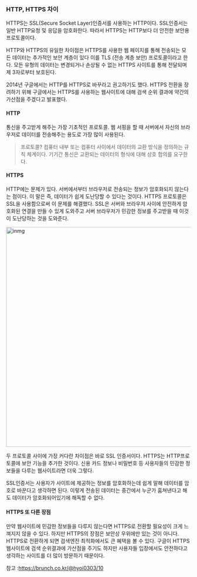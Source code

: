 ### HTTP, HTTPS 차이

HTTPS는 SSL(Secure Socket Layer)인증서를 사용하는 HTTP이다. SSL인증서는 일반 HTTP요청 및 응답을 암호화한다.
따라서 HTTPS는 HTTP보다 더 안전한 보안용 프로토콜이다.

HTTP와 HTTPS의 유일한 차이점은 HTTPS를 사용한 웹 페이지를 통해 전송되는 모든 데이터는 추가적인 보안 계층이 있다
이를 TLS (전송 계층 보안) 프로토콜이라고 한다. 모든 유형의 데이터는 변경되거나 손상될 수 없는 HTTPS 사이트를 통해 전달되며 제 3자로부터 보호된다.

2014년 구글에서는 HTTP를 HTTPS로 바꾸라고 권고하기도 했다. HTTPS 전환을 장려하기 위해 구글에서는 HTTPS를 사용하는 웹사이트에 대해 검색 순위 결과에 약간의 가산점을 주겠다고 발표했다.

#### HTTP

통신을 주고받게 해주는 가장 기초적인 프로토콜. 웹 서핑을 할 때 서버에서 자신의 브라우저로 데이터를 전송해주는 용도로 가장 많이 사용된다.

> 프로토콜? 컴퓨터 내부 또는 컴퓨터 사이에서 데이터의 교환 방식을 정의하는 규칙 체계이다. 기기간 통신은 교환되는 데이터의 형식에 대해 상호 합의를 요구한다.

#### HTTPS

HTTP에는 문제가 있다. 서버에서부터 브라우저로 전송되는 정보가 암호화되지 않는다는 점이다. 이 말은 즉, 데이터가 쉽게 도난당할 수 있다는 것이다.
HTTPS 프로토콜은 SSL을 사용함으로써 이 문제를 해결했다. SSL은 서버와 브라우저 사이에 안전하게 암호화된 연결을 만들 수 있게 도와주고 서버 브라우저가 민감한 정보를 주고받을 때 이것이 도난당하는 것을 도와준다.

<img src="https://velog.velcdn.com/images/chloeee/post/52f02739-1971-4ac0-a9f6-7e3bbdb55d0b/image.png" alt="inmg" width="600px" />

두 프로토콜 사이에 가장 커다란 차이점은 바로 SSL 인증서이다. HTTPS는 HTTP프로토콜에 보안 기능을 추가한 것이다.
신용 카드 정보나 비밀번호 등 사용자들의 민감한 정보들을 다루는 웹사이트라면 더욱 그렇다.

SSL인증서는 사용자가 사이트에 제공하는 정보를 암호화하는데 쉽게 말해 데이터를 암호로 바꾼다고 생각하면 된다.
이렇게 전송된 데이터는 중간에서 누군가 훔쳐낸다고 해도 데이터가 암호화되어있기에 해독할 수 없다.

#### HTTPS 또 다른 장점

만약 웹사이트에 민감한 정보들을 다루지 않는다면 HTTPS로 전환할 필요성이 크게 느껴지지 않을 수 있다. 하지만 HTTPS의 장점은 보안상 우위에만 있는 것이 아니다.
HTTPS로 전환하게 되면 검색엔진 최적화에서도 큰 혜택을 볼 수 있다. 구글이 HTTPS 웹사이트에 검색 순위결과에 가산점을 주기도 하지만 사용자들 입장에서도 안전하다고 생각하는 사이트를 더 많이 방문하기 때문이다.

참고 :https://brunch.co.kr/@hyoi0303/10
